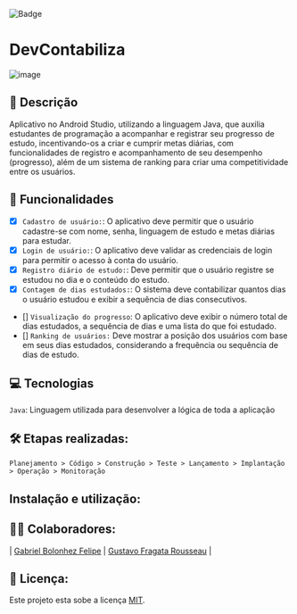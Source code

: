 ![Badge](https://img.shields.io/badge/DevContabiliza-%050224?style=for-the-badge&logo=ghost)

# DevContabiliza
![image](https://github.com/user-attachments/assets/b5097238-5151-48b5-931d-80c4adda11ac)


## 📑 Descrição

Aplicativo no Android Studio, utilizando a linguagem Java, que auxilia estudantes de programação a acompanhar e registrar seu progresso de estudo, incentivando-os a criar e cumprir metas diárias, com funcionalidades de registro e acompanhamento de seu desempenho (progresso), além de um sistema de ranking para criar uma competitividade entre os usuários.

## 🎯 Funcionalidades

- [x] `Cadastro de usuário:`: O aplicativo deve permitir que o usuário cadastre-se com nome, senha, linguagem de estudo e metas diárias para estudar. <br>
- [x] `Login de usuário:`: O aplicativo deve validar as credenciais de login para permitir o acesso à conta do usuário. <br>
- [X] `Registro diário de estudo:`: Deve permitir que o usuário registre se estudou no dia e o conteúdo do estudo. <br>
- [X] `Contagem de dias estudados:`: O sistema deve contabilizar quantos dias o usuário estudou e exibir a sequência de dias consecutivos. <br>
- [] `Visualização do progresso`:  O aplicativo deve exibir o número total de dias estudados, a sequência de dias e uma lista do que foi estudado. <br>
- [] `Ranking de usuários:` Deve mostrar a posição dos usuários com base em seus dias estudados, considerando a frequência ou sequência de dias de estudo. <br>


## 💻 Tecnologias 

`Java`: Linguagem utilizada para desenvolver a lógica de toda a aplicação

## 🛠️ Etapas realizadas:

```
Planejamento > Código > Construção > Teste > Lançamento > Implantação > Operação > Monitoração 
```

## Instalação e utilização:



## 👨‍💻 Colaboradores:

| [Gabriel Bolonhez Felipe](https://github.com/Gabolonhez) | [Gustavo Fragata Rousseau](https://github.com/fr4agata) | 

## 🚧 Licença:

Este projeto esta sobe a licença [MIT](./LICENSE).
